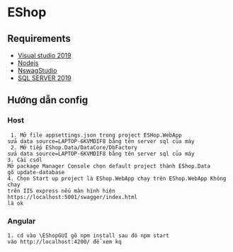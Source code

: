 # EShop
## Requirements
  *  [Visual studio 2019](https://visualstudio.microsoft.com/)
  *  [Nodejs](https://nodejs.org/en/)
  *  [NswagStudio](https://github.com/RicoSuter/NSwag/wiki/NSwagStudio)
   *  [SQL SERVER 2019](https://www.microsoft.com/en-us/sql-server/sql-server-2019)
  ## Hướng dẫn config
  ### Host
     1. Mở file appsettings.json trong project ESHop.WebApp
	sửa data source=LAPTOP-6KVMDIF8 bằng tên server sql của máy
     2. Mở tiếp EShop.Data/DataCore/DbFactory
	sửa data source=LAPTOP-6KVMDIF8 bằng tên server sql của máy
	3. Cài csdl
	Mở package Manager Console chọn default project thành EShop.Data
	gõ update-database
	4. Chọn Start up project là EShop.WebApp chạy trên EShop.WebApp Không chạy
	trên IIS express nếu màn hình hiện https://localhost:5001/swagger/index.html
	là ok
  ### Angular
    1. cd vào \EShopGUI gõ npm install sau đó npm start
	vào http://localhost:4200/ để xem kq
	
	
  
  
